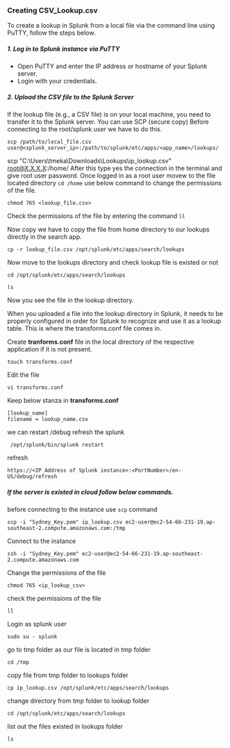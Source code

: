 ### Creating CSV_Lookup.csv
To create a lookup in Splunk from a local file via the command line using PuTTY, follow the steps below. </br>

##### 1. Log in to Splunk instance via PuTTY
+ Open PuTTY and enter the IP address or hostname of your Splunk server.
+ Login with your credentials.

##### 2. Upload the CSV file to the Splunk Server

If the lookup file (e.g., a CSV file) is on your local machine, you need to transfer it to the Splunk server. You can use SCP (secure copy) 
Before connecting to the root/splunk user we have to do this.
```
scp /path/to/local_file.csv user@<splunk_server_ip>:/path/to/splunk/etc/apps/<app_name>/lookups/
```
scp "C:\Users\tmeka\Downloads\Lookups\ip_lookup.csv" root@X.X.X.X:/home/
After this type yes the connection in the terminal and give root user password.
Once logged in as a root user movew to the file located directory ``` cd /home ``` 
use below command to change the permissions of the file.

```
chmod 765 <lookup_file.csv>
```
Check the permissions of the file by entering the command ```ll ```

Now copy we have to copy the file from home directory to our lookups directly in the search app.
```
cp -r lookup_file.csv /opt/splunk/etc/apps/search/lookups
```
Now move to the lookups directory and check lookup file is existed or not
```
cd /opt/splunk/etc/apps/search/lookups
```
```
ls
```
Now you see the file in the lookup directory.

When you uploaded a file into the lookup directory in Splunk, it needs to be properly configured in order for Splunk to recognize and use it as a lookup table. This is where the transforms.conf file comes in.

Create **tranforms.conf** file in the local directory of the respective application if it is not present.

```
touch transforms.conf
```
Edit the file
```
vi transforms.conf
```
Keep below stanza in **transforms.conf**

```
[lookup_name]
filename = lookup_name.csv
```
we can restart /debug refresh the splunk
```
 /opt/splunk/bin/splunk restart
````
refresh
```
https://<IP Address of Splunk instance>:<PortNumber>/en-US/debug/refresh
```

##### If the server is existed in cloud follow below commands.

 before connecting to the instance use ```scp``` command
 ```
scp -i "Sydney_Key.pem" ip_lookup.csv ec2-user@ec2-54-66-231-19.ap-southeast-2.compute.amazonaws.com:/tmp
```
Connect to the instance
```
ssh -i "Sydney_Key.pem" ec2-user@ec2-54-66-231-19.ap-southeast-2.compute.amazonaws.com
```
Change the permissions of the file
```
chmod 765 <ip_lookup_csv>
```
check the permissions of the file
```
ll
```
Login as splunk user
```
sudo su - splunk
```
go to tmp folder as our file is located in tmp folder
```
cd /tmp
```
copy file from tmp folder to lookups folder
```
cp ip_lookup.csv /opt/splunk/etc/apps/search/lookups
```
change directory from tmp folder to lookup folder
```
cd /opt/splunk/etc/apps/search/lookups
```
list out the files existed in lookups folder

```
ls
```



